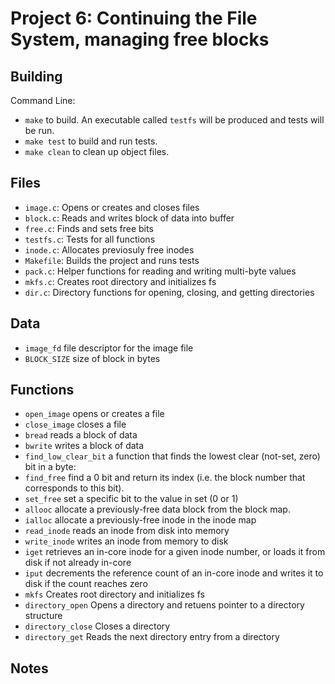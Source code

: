 # Project 6: Continuing the File System, managing free blocks 

## Building

Command Line:

* `make` to build. An executable called `testfs` will be produced and tests will be run.
* `make test` to build and run tests.
* `make clean` to clean up object files.

## Files

* `image.c`: Opens or creates and closes files
* `block.c`: Reads and writes block of data into buffer
* `free.c`: Finds and sets free bits
* `testfs.c`: Tests for all functions
* `inode.c`: Allocates previosuly free inodes
* `Makefile`: Builds the project and runs tests
* `pack.c`: Helper functions for reading and writing multi-byte values
* `mkfs.c`: Creates root directory and initializes fs
* `dir.c`: Directory functions for opening, closing, and getting directories

## Data

* `image_fd` file descriptor for the image file
* `BLOCK_SIZE` size of block in bytes

## Functions
* `open_image` opens or creates a file
* `close_image` closes a file
* `bread` reads a block of data
* `bwrite` writes a block of data
* `find_low_clear_bit` a function that finds the lowest clear (not-set, zero) bit in a byte:
* `find_free` find a 0 bit and return its index (i.e. the block number that corresponds to this bit).
* `set_free` set a specific bit to the value in set (0 or 1)
* `allooc` allocate a previously-free data block from the block map.
* `ialloc` allocate a previously-free inode in the inode map
* `read_inode` reads an inode from disk into memory
* `write_inode` writes an inode from memory to disk
* `iget` retrieves an in-core inode for a given inode number, or loads it from disk if not already in-core
* `iput` decrements the reference count of an in-core inode and writes it to disk if the count reaches zero
* `mkfs` Creates root directory and initializes fs
* `directory_open` Opens a directory and retuens pointer to a directory structure
* `directory_close` Closes a directory
* `directory_get` Reads the next directory entry from a directory

## Notes

